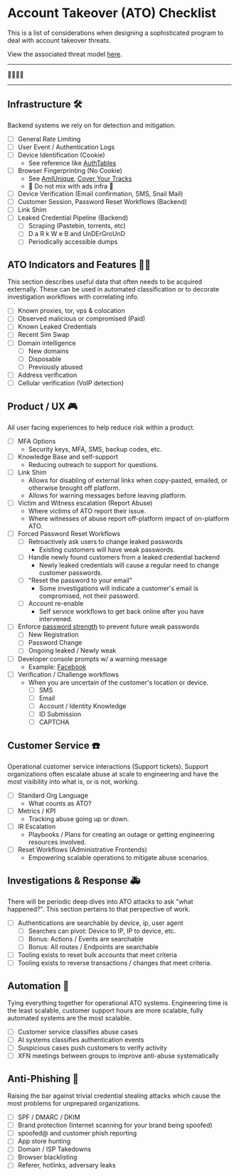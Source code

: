 # Account Takeover (ATO) Checklist
This is a list of considerations when designing a sophisticated program to deal with account takeover threats.

View the associated threat model [here](model.md).

---

🐑🐑🐺🐑

---


## Infrastructure 🛠
Backend systems we rely on for detection and mitigation.

- [ ] General Rate Limiting
- [ ] User Event / Authentication Logs
- [ ] Device Identification (Cookie)
	- See reference like [AuthTables](https://github.com/magoo/AuthTables)
- [ ] Browser Fingerprinting (No Cookie)
	-  See [AmIUnique](https://amiunique.org/), [Cover Your Tracks](https://coveryourtracks.eff.org/)
	-  🚨 Do not mix with ads infra 🚨
- [ ] Device Verification (Email confirmation, SMS, Snail Mail)
- [ ] Customer Session, Password Reset Workflows (Backend)
- [ ] Link Shim
- [ ] Leaked Credential Pipeline (Backend)
	- [ ] Scraping (Pastebin, torrents, etc)
	- [ ] D a R k W e B and UnDErGroUnD
	- [ ] Periodically accessible dumps

## ATO Indicators and Features 🕵️‍♀️
This section describes useful data that often needs to be acquired externally. These can be used in automated classification or to decorate investigation workflows with correlating info. 

- [ ] Known proxies, tor, vps & colocation
- [ ] Observed malicious or  compromised (Paid)
- [ ] Known Leaked Credentials
- [ ] Recent Sim Swap
- [ ] Domain intelligence
	-  [ ] New domains
	-  [ ] Disposable 
	-  [ ] Previously abused
-  [ ] Address verification
-  [ ] Cellular verification (VoIP detection)

## Product / UX 🎮
All user facing experiences to help reduce risk within a product.

- [ ] MFA Options
	- Security keys, MFA, SMS, backup codes, etc.
- [ ] Knowledge Base and self-support
	- Reducing outreach to support for questions.
- [ ] Link Shim
	- Allows for disabling of external links when copy-pasted, emailed, or otherwise brought off platform.
	- Allows for warning messages before leaving platform.
- [ ] Victim and Witness escalation (Report Abuse)
	- Where victims of ATO report their issue.
	- Where witnesses of abuse report off-platform impact of on-platform ATO.
- [ ] Forced Password Reset Workflows
	- [ ] Retroactively ask users to change leaked passwords
		- Existing customers will have weak passwords.
	- [ ] Handle newly found customers from a leaked credential backend
		- Newly leaked credentials will cause a regular need to change customer passwords.
	- [ ] "Reset the password to your email"
		- Some investigations will indicate a customer's email is compromised, not their password.
	- [ ] Account re-enable
		- Self service workflows to get back online after you have intervened.
- [ ] Enforce [password strength](https://github.com/dropbox/zxcvbn) to prevent future weak passwords 
	- [ ] New Registration
	- [ ] Password Change
	- [ ] Ongoing leaked / Newly weak
- [ ] Developer console prompts w/ a warning message
	- Example: [Facebook](https://security.stackexchange.com/questions/158106/facebooks-warning-of-self-xss)
- [ ] Verification / Challenge workflows
	- When you are uncertain of the customer's location or device.
		- [ ] SMS
		- [ ] Email
		- [ ] Account / Identity Knowledge
		- [ ] ID Submission	
		- [ ] CAPTCHA

## Customer Service ☎️
Operational customer service interactions (Support tickets). Support organizations often escalate abuse at scale to engineering and have the most visibility into what is, or is not, working.

- [ ] Standard Org Language
	- What counts as ATO?
- [ ] Metrics / KPI
	- Tracking abuse going up or down.
- [ ] IR Escalation
	- Playbooks / Plans for creating an outage or getting engineering resources involved.
- [ ] Reset Workflows (Administrative Frontends)
	- Empowering scalable operations to mitigate abuse scenarios.

## Investigations & Response 🚑
There will be periodic deep dives into ATO attacks to ask "what happened?". This section pertains to that perspective of work.

- [ ] Authentications are searchable by device, ip, user agent
	- [ ] Searches can pivot: Device to IP, IP to device, etc.
	- [ ] Bonus: Actions / Events are searchable
	- [ ] Bonus: All routes / Endpoints are searchable
- [ ] Tooling exists to reset bulk accounts that meet criteria
- [ ] Tooling exists to reverse transactions / changes that meet criteria.

## Automation 🤖
Tying everything together for operational ATO systems. Engineering time is the least scalable, customer support hours are more scalable, fully automated systems are the most scalable.

- [ ] Customer service classifies abuse cases 
- [ ] AI systems classifies authentication events
- [ ] Suspicious cases push customers to verify activity
- [ ] XFN meetings between groups to improve anti-abuse systematically

## Anti-Phishing 🎣
Raising the bar against trivial credential stealing attacks which cause the most problems for unprepared organizations.

- [ ] SPF / DMARC / DKIM 
- [ ] Brand protection (Internet scanning for your brand being spoofed)
- [ ] spoofed@ and customer phish reporting
- [ ] App store hunting
- [ ] Domain / ISP Takedowns
- [ ] Browser blacklisting
- [ ] Referer, hotlinks, adversary leaks